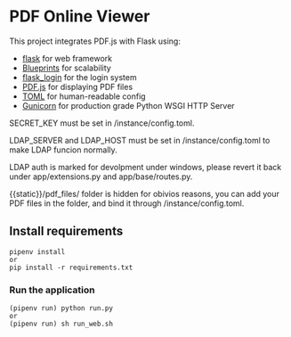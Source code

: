 # PDF Online Viewer

This project integrates PDF.js with Flask using: 
- [flask](https://flask.palletsprojects.com/) for web framework
- [Blueprints](https://flask.palletsprojects.com/en/latest/blueprints/) for scalability
- [flask_login](https://flask-login.readthedocs.io/en/latest/) for the login system
- [PDF.js](https://mozilla.github.io/pdf.js/) for displaying PDF files
- [TOML](https://toml.io/en/) for human-readable config
- [Gunicorn](https://gunicorn.org/) for production grade Python WSGI HTTP Server

SECRET_KEY must be set in /instance/config.toml.

LDAP_SERVER and LDAP_HOST must be set in /instance/config.toml to make LDAP funcion normally.

LDAP auth is marked for devolpment under windows, please revert it back under app/extensions.py and app/base/routes.py.

{{static}}/pdf_files/ folder is hidden for obivios reasons, you can add your PDF files in the folder, and bind it through /instance/config.toml.

##  Install requirements 
    pipenv install
    or
    pip install -r requirements.txt

### Run the application
    (pipenv run) python run.py
    or 
    (pipenv run) sh run_web.sh
